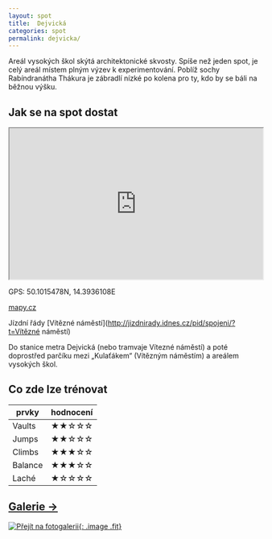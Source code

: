 ```yaml
---
layout: spot
title:  Dejvická
categories: spot
permalink: dejvicka/
---
```


Areál vysokých škol skýtá architektonické skvosty. Spíše než jeden spot, je celý areál místem plným výzev k experimentování. Poblíž sochy Rabíndranátha Thákura je zábradlí nízké po kolena pro ty, kdo by se báli na běžnou výšku.

## Jak se na spot dostat

<iframe width="100%" height="300" src="https://www.google.com/maps/embed/v1/place?zoom=14&q=50.1015478N, 14.3936108E&key=AIzaSyAZNXlZoYrkgR4P9ZNMlyukmqrnvc1hWXM"></iframe>

GPS: 50.1015478N, 14.3936108E

[mapy.cz](http://www.mapy.cz/s/kRAW)

Jízdní řády [Vítězné náměstí](http://jizdnirady.idnes.cz/pid/spojeni/?t=Vítězné náměstí)

Do stanice metra Dejvická (nebo tramvaje Vítezné náměstí) a poté doprostřed parčíku mezi „Kulaťákem“ (Vítězným náměstím) a areálem vysokých škol.

## Co zde lze trénovat

| prvky          | hodnocení |
| -------------- | --------- |
| Vaults         | ★★☆☆☆     |
| Jumps          | ★★☆☆☆     |
| Climbs         | ★★★☆☆     |
| Balance        | ★★★☆☆     |
| Laché          | ★☆☆☆☆     |

## [Galerie →](/galerie/dejvicka)

[![Přejít na fotogalerii](https://lh3.googleusercontent.com/eEOTT3KQAC8zymheZm3ishkDb7qkrxheKQzZlTHAoaaW0dZ-39O9l-WGEwESpM9DPLvZAzcvvrAeS9ru8syXxh1Bypjb6lkH2LcX00-n7AoHFxEqjW_4SghzwHcBKxHHIS2VFj1uWWQ7ExwsAUn5f11lCR5trAMkyql9gX6YPUao05r5jCDHaffYJBJ7NGhwQhKTYYD3qYYVYRe9Di1rBtFDmlIYEYOsypcd2K0GJFPOAGsbNeuQG1nIzvx3Q0_Sxfw82lvNeSk6VyKRU7n5SOi8OSy4-baaWd4NdhJdHm-WMA005WWRKLpn7CLxlx9I4pL89GqrHrYtjlR8fKfKZ5OFUw4WAc9YWZ7Ygs3LiPHsTjDnFqu9uqMgOc272aVLz42BkEPTWf40RxxmT0TpAp-NecYVKrhVaiEy7jkKmpDCC80MfsPEkfmvGH0rrsbu2oizb6YMLzCXFCIaoF_Iibq8PMNUxXgI8l_fpyybqmSpWgF04iHQJKKybHQAR0DArgvrrkF0i3rOHrfIvIYaX47wovZjogMQiX7JJqQH0G6pr_Uip-mpnuS3l-fDhbGYQlsj=w950-h713-no){: .image .fit}](/galerie/dejvicka)

<link rel="image_src" href="https://lh3.googleusercontent.com/eEOTT3KQAC8zymheZm3ishkDb7qkrxheKQzZlTHAoaaW0dZ-39O9l-WGEwESpM9DPLvZAzcvvrAeS9ru8syXxh1Bypjb6lkH2LcX00-n7AoHFxEqjW_4SghzwHcBKxHHIS2VFj1uWWQ7ExwsAUn5f11lCR5trAMkyql9gX6YPUao05r5jCDHaffYJBJ7NGhwQhKTYYD3qYYVYRe9Di1rBtFDmlIYEYOsypcd2K0GJFPOAGsbNeuQG1nIzvx3Q0_Sxfw82lvNeSk6VyKRU7n5SOi8OSy4-baaWd4NdhJdHm-WMA005WWRKLpn7CLxlx9I4pL89GqrHrYtjlR8fKfKZ5OFUw4WAc9YWZ7Ygs3LiPHsTjDnFqu9uqMgOc272aVLz42BkEPTWf40RxxmT0TpAp-NecYVKrhVaiEy7jkKmpDCC80MfsPEkfmvGH0rrsbu2oizb6YMLzCXFCIaoF_Iibq8PMNUxXgI8l_fpyybqmSpWgF04iHQJKKybHQAR0DArgvrrkF0i3rOHrfIvIYaX47wovZjogMQiX7JJqQH0G6pr_Uip-mpnuS3l-fDhbGYQlsj=w950-h713-no" />